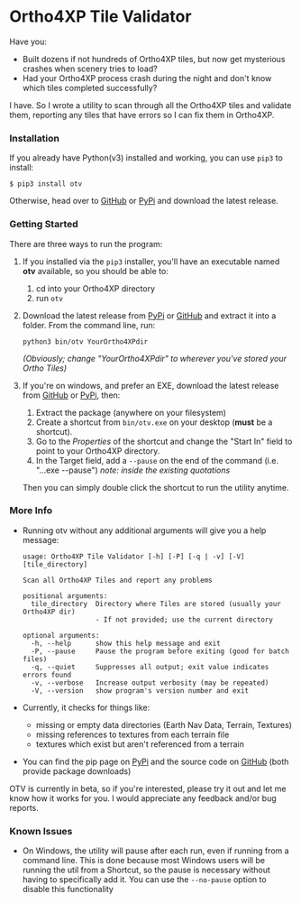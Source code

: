 Ortho4XP Tile Validator
=======================

Have you:

-   Built dozens if not hundreds of Ortho4XP tiles, but now get
    mysterious crashes when scenery tries to load?
-   Had your Ortho4XP process crash during the night and don\'t know
    which tiles completed successfully?

I have. So I wrote a utility to scan through all the Ortho4XP tiles and
validate them, reporting any tiles that have errors so I can fix them in
Ortho4XP.

### Installation

If you already have Python(v3) installed and working, you can use `pip3`
to install:

    $ pip3 install otv

Otherwise, head over to [GitHub](https://github.com/dyoung522/otv) or
[PyPi](https://pypi.python.org/pypi/otv) and download the latest
release.

### Getting Started

There are three ways to run the program:

1.  If you installed via the `pip3` installer, you\'ll have an
    executable named **otv** available, so you should be able to:
    1.  cd into your Ortho4XP directory
    2.  run `otv`
2.  Download the latest release from
    [PyPi](https://pypi.python.org/pypi/otv) or
    [GitHub](https://github.com/dyoung522/otv) and extract it into a
    folder. From the command line, run:

        python3 bin/otv YourOrtho4XPdir

    *(Obviously; change \"YourOrtho4XPdir\" to wherever you\'ve stored
    your Ortho Tiles)*

3.  If you\'re on windows, and prefer an EXE, download the latest
    release from [GitHub](https://github.com/dyoung522/otv) or 
    [PyPi](https://pypi.python.org/pypi/otv), then:

    1.  Extract the package (anywhere on your filesystem)
    2.  Create a shortcut from `bin/otv.exe` on your desktop
        (**must** be a shortcut).
    3.  Go to the *Properties* of the shortcut and change the \"Start
        In\" field to point to your Ortho4XP directory.
    4.  In the Target field, add a `--pause` on the end of the command
        (i.e. \"\...exe --pause\") *note: inside the existing quotations*

    Then you can simply double click the shortcut to run the utility
    anytime.

### More Info

-   Running otv without any additional arguments will give you a help
    message:

        usage: Ortho4XP Tile Validator [-h] [-P] [-q | -v] [-V] [tile_directory]

        Scan all Ortho4XP Tiles and report any problems

        positional arguments:
          tile_directory  Directory where Tiles are stored (usually your Ortho4XP dir)
                          - If not provided; use the current directory

        optional arguments:
          -h, --help      show this help message and exit
          -P, --pause     Pause the program before exiting (good for batch files)
          -q, --quiet     Suppresses all output; exit value indicates errors found
          -v, --verbose   Increase output verbosity (may be repeated)
          -V, --version   show program's version number and exit

-   Currently, it checks for things like:
    -   missing or empty data directories (Earth Nav Data, Terrain,
        Textures)
    -   missing references to textures from each terrain file
    -   textures which exist but aren\'t referenced from a terrain
-   You can find the pip page on
    [PyPi](https://pypi.python.org/pypi/otv) and the source code on
    [GitHub](https://github.com/dyoung522/otv) (both provide package
    downloads)

OTV is currently in beta, so if you\'re interested, please try it out
and let me know how it works for you. I would appreciate any feedback
and/or bug reports.

### Known Issues

- On Windows, the utility will pause after each run, even if running from a
  command line. This is done because most Windows users will be running the util
  from a Shortcut, so the pause is necessary without having to specifically add
  it. You can use the `--no-pause` option to disable this functionality
